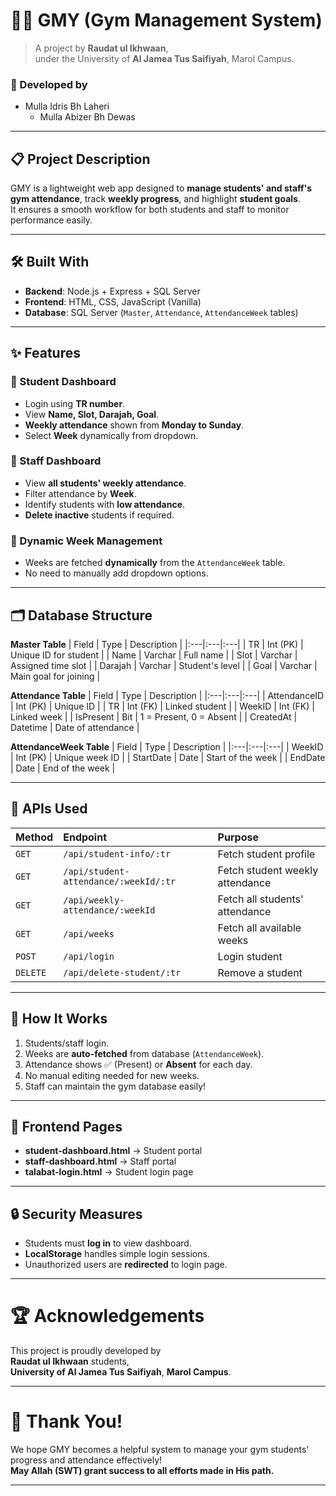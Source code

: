 
# 🏋️‍♂️ GMY (Gym Management System)

> A project by **Raudat ul Ikhwaan**,  
> under the University of **Al Jamea Tus Saifiyah**, Marol Campus.
### 🔹 Developed by
  - Mulla Idris Bh Laheri
     - Mulla Abizer Bh Dewas

---

## 📋 Project Description

GMY is a lightweight web app designed to **manage students' and staff's gym attendance**, track **weekly progress**, and highlight **student goals**.  
It ensures a smooth workflow for both students and staff to monitor performance easily.

---

## 🛠 Built With
- **Backend**: Node.js + Express + SQL Server
- **Frontend**: HTML, CSS, JavaScript (Vanilla)
- **Database**: SQL Server (`Master`, `Attendance`, `AttendanceWeek` tables)

---

## ✨ Features

### 🔹 Student Dashboard
- Login using **TR number**.
- View **Name, Slot, Darajah, Goal**.
- **Weekly attendance** shown from **Monday to Sunday**.
- Select **Week** dynamically from dropdown.

### 🔹 Staff Dashboard
- View **all students' weekly attendance**.
- Filter attendance by **Week**.
- Identify students with **low attendance**.
- **Delete inactive** students if required.

### 🔹 Dynamic Week Management
- Weeks are fetched **dynamically** from the `AttendanceWeek` table.
- No need to manually add dropdown options.

---

## 🗂️ Database Structure

**Master Table**
| Field | Type | Description |
|:---|:---|:---|
| TR | Int (PK) | Unique ID for student |
| Name | Varchar | Full name |
| Slot | Varchar | Assigned time slot |
| Darajah | Varchar | Student's level |
| Goal | Varchar | Main goal for joining |

**Attendance Table**
| Field | Type | Description |
|:---|:---|:---|
| AttendanceID | Int (PK) | Unique ID |
| TR | Int (FK) | Linked student |
| WeekID | Int (FK) | Linked week |
| IsPresent | Bit | 1 = Present, 0 = Absent |
| CreatedAt | Datetime | Date of attendance |

**AttendanceWeek Table**
| Field | Type | Description |
|:---|:---|:---|
| WeekID | Int (PK) | Unique week ID |
| StartDate | Date | Start of the week |
| EndDate | Date | End of the week |

---

## 🔌 APIs Used

| Method | Endpoint | Purpose |
|:---|:---|:---|
| `GET` | `/api/student-info/:tr` | Fetch student profile |
| `GET` | `/api/student-attendance/:weekId/:tr` | Fetch student weekly attendance |
| `GET` | `/api/weekly-attendance/:weekId` | Fetch all students' attendance |
| `GET` | `/api/weeks` | Fetch all available weeks |
| `POST` | `/api/login` | Login student |
| `DELETE` | `/api/delete-student/:tr` | Remove a student |

---

## 🌟 How It Works
1. Students/staff login.
2. Weeks are **auto-fetched** from database (`AttendanceWeek`).
3. Attendance shows ✅ (Present) or **Absent** for each day.
4. No manual editing needed for new weeks.
5. Staff can maintain the gym database easily!

---

## 📄 Frontend Pages

- **student-dashboard.html** → Student portal
- **staff-dashboard.html** → Staff portal
- **talabat-login.html** → Student login page

---

## 🔒 Security Measures
- Students must **log in** to view dashboard.
- **LocalStorage** handles simple login sessions.
- Unauthorized users are **redirected** to login page.

---

# 🏆 Acknowledgements

This project is proudly developed by  
**Raudat ul Ikhwaan** students,  
**University of Al Jamea Tus Saifiyah**, **Marol Campus**.

---

# 🙌 Thank You!

We hope GMY becomes a helpful system to manage your gym students' progress and attendance effectively!  
**May Allah (SWT) grant success to all efforts made in His path.**

---


